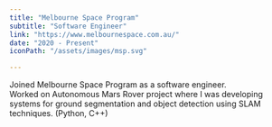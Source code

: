 ```yaml
---
title: "Melbourne Space Program"
subtitle: "Software Engineer"
link: "https://www.melbournespace.com.au/"
date: "2020 - Present"
iconPath: "/assets/images/msp.svg"

---
```

Joined Melbourne Space Program as a software engineer.\
Worked on Autonomous Mars Rover project where I was developing systems for ground segmentation and object detection using SLAM techniques. (Python, C++)
